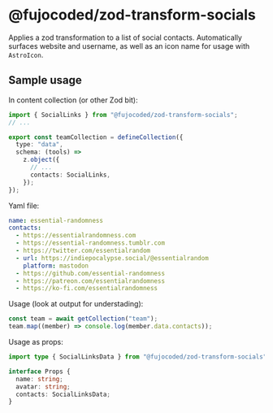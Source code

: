 # @fujocoded/zod-transform-socials

Applies a zod transformation to a list of social contacts. Automatically
surfaces website and username, as well as an icon name for usage with `AstroIcon`.

## Sample usage

In content collection (or other Zod bit):

```ts
import { SocialLinks } from "@fujocoded/zod-transform-socials";
// ...

export const teamCollection = defineCollection({
  type: "data",
  schema: (tools) =>
    z.object({
      // ...
      contacts: SocialLinks,
    });
});
```

Yaml file:

```yaml
name: essential-randomness
contacts:
  - https://essentialrandomness.com
  - https://essential-randomness.tumblr.com
  - https://twitter.com/essentialrandom
  - url: https://indiepocalypse.social/@essentialrandom
    platform: mastodon
  - https://github.com/essential-randomness
  - https://patreon.com/essentialrandomness
  - https://ko-fi.com/essentialrandomness
```

Usage (look at output for understading):

```ts
const team = await getCollection("team");
team.map((member) => console.log(member.data.contacts));
```

Usage as props:

```ts
import type { SocialLinksData } from "@fujocoded/zod-transform-socials";

interface Props {
  name: string;
  avatar: string;
  contacts: SocialLinksData;
}
```
